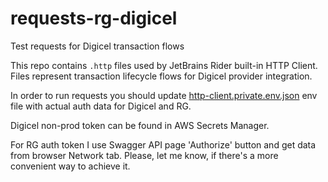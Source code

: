 # requests-rg-digicel
Test requests for Digicel transaction flows

This repo contains `.http` files used by JetBrains Rider built-in HTTP Client. Files represent transaction lifecycle flows
for Digicel provider integration.

In order to run requests you should update [http-client.private.env.json](https://github.com/igor-tatarnikov-idt/requests-rg-digicel/blob/main/http-client.private.env.json) env file with actual auth data for Digicel and RG.

Digicel non-prod token can be found in AWS Secrets Manager.

For RG auth token I use Swagger API page 'Authorize' button and get data from browser Network tab. Please, let me know,
if there's a more convenient way to achieve it.